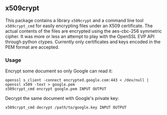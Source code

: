 ## x509crypt
This package contains a library ``x509crypt`` and a command line tool
``x509crypt_cmd`` for easily encrypting files under an X509 certificate.
The actual contents of the files are encrypted using the aes-cbc-256
symmetric cipher. It was more or less an attempt to play with the
OpenSSL EVP API through python ctypes. Currently only certificates and
keys encoded in the PEM format are accepted.

### Usage

Encrypt some document so only Google can read it:

    openssl s_client -connect encrypted.google.com:443 < /dev/null | openssl x509 -text > google.pem
    x509crypt_cmd encrypt google.pem INPUT OUTPUT

Decrypt the same document with Google's private key:

    x509crypt_cmd decrypt /path/to/google.key INPUT OUTPUT
